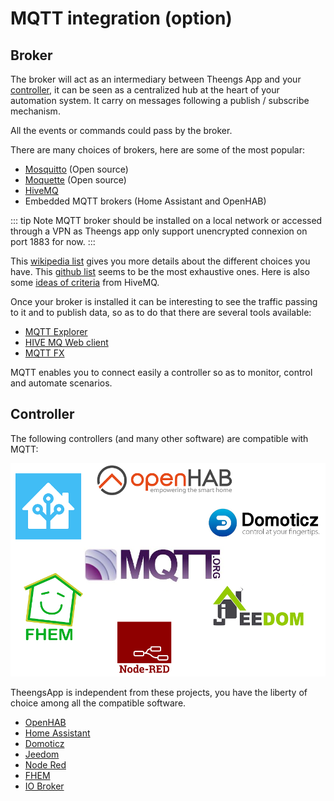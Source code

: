 # MQTT integration (option)
## Broker
The broker will act as an intermediary between Theengs App and your [controller](/prerequisites/controller), it can be seen as a centralized hub at the heart of your automation system. It carry on messages following a publish / subscribe mechanism.

All the events or commands could pass by the broker.

There are many choices of brokers, here are some of the most popular:
* [Mosquitto](https://mosquitto.org/) (Open source)
* [Moquette](https://moquette-io.github.io/moquette/) (Open source)
* [HiveMQ](https://www.hivemq.com/hivemq/features/)
* Embedded MQTT brokers (Home Assistant and OpenHAB)

::: tip Note
MQTT broker should be installed on a local network or accessed through a VPN as Theengs app only support unencrypted connexion on port 1883 for now.
:::

This [wikipedia list](https://en.wikipedia.org/wiki/Comparison_of_MQTT_implementations) gives you more details about the different choices you have.
This [github list](https://github.com/mqtt/mqtt.github.io/wiki/libraries) seems to be the most exhaustive ones.
Here is also some [ideas of criteria](https://www.hivemq.com/blog/top-10-mqtt-broker-criteria/) from HiveMQ.

Once your broker is installed it can be interesting to see the traffic passing to it and to publish data, so as to do that there are several tools available:
* [MQTT Explorer](http://mqtt-explorer.com/)
* [HIVE MQ Web client](https://github.com/hivemq/hivemq-mqtt-web-client)
* [MQTT FX](https://mqttfx.jensd.de/)

MQTT enables you to connect easily a controller so as to monitor, control and automate scenarios.

## Controller
The following controllers (and many other software) are compatible with MQTT:

![controllers](../img/TheengsGateway_controllers.png)

TheengsApp is independent from these projects, you have the liberty of choice among all the compatible software.

* [OpenHAB](https://www.openhab.org)
* [Home Assistant](https://www.home-assistant.io)
* [Domoticz](https://www.domoticz.com)
* [Jeedom](https://www.jeedom.com)
* [Node Red](https://nodered.org)
* [FHEM](https://fhem.de)
* [IO Broker](https://www.iobroker.net/)
